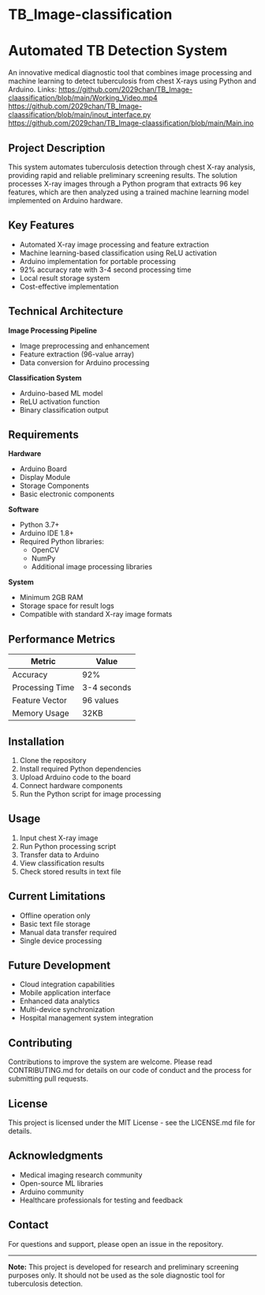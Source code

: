 # TB_Image-classification
# Automated TB Detection System

An innovative medical diagnostic tool that combines image processing and machine learning to detect tuberculosis from chest X-rays using Python and Arduino.
Links:
https://github.com/2029chan/TB_Image-claassification/blob/main/Working_Video.mp4
https://github.com/2029chan/TB_Image-claassification/blob/main/inout_interface.py
https://github.com/2029chan/TB_Image-claassification/blob/main/Main.ino

## Project Description

This system automates tuberculosis detection through chest X-ray analysis, providing rapid and reliable preliminary screening results. The solution processes X-ray images through a Python program that extracts 96 key features, which are then analyzed using a trained machine learning model implemented on Arduino hardware.

## Key Features

- Automated X-ray image processing and feature extraction
- Machine learning-based classification using ReLU activation
- Arduino implementation for portable processing
- 92% accuracy rate with 3-4 second processing time
- Local result storage system
- Cost-effective implementation

## Technical Architecture

**Image Processing Pipeline**
- Image preprocessing and enhancement
- Feature extraction (96-value array)
- Data conversion for Arduino processing

**Classification System**
- Arduino-based ML model
- ReLU activation function
- Binary classification output

## Requirements

**Hardware**
- Arduino Board
- Display Module
- Storage Components
- Basic electronic components

**Software**
- Python 3.7+
- Arduino IDE 1.8+
- Required Python libraries:
  - OpenCV
  - NumPy
  - Additional image processing libraries

**System**
- Minimum 2GB RAM
- Storage space for result logs
- Compatible with standard X-ray image formats

## Performance Metrics

| Metric | Value |
|--------|--------|
| Accuracy | 92% |
| Processing Time | 3-4 seconds |
| Feature Vector | 96 values |
| Memory Usage | 32KB |

## Installation

1. Clone the repository
2. Install required Python dependencies
3. Upload Arduino code to the board
4. Connect hardware components
5. Run the Python script for image processing

## Usage

1. Input chest X-ray image
2. Run Python processing script
3. Transfer data to Arduino
4. View classification results
5. Check stored results in text file

## Current Limitations

- Offline operation only
- Basic text file storage
- Manual data transfer required
- Single device processing

## Future Development

- Cloud integration capabilities
- Mobile application interface
- Enhanced data analytics
- Multi-device synchronization
- Hospital management system integration

## Contributing

Contributions to improve the system are welcome. Please read CONTRIBUTING.md for details on our code of conduct and the process for submitting pull requests.

## License

This project is licensed under the MIT License - see the LICENSE.md file for details.

## Acknowledgments

- Medical imaging research community
- Open-source ML libraries
- Arduino community
- Healthcare professionals for testing and feedback

## Contact

For questions and support, please open an issue in the repository.

---
**Note:** This project is developed for research and preliminary screening purposes only. It should not be used as the sole diagnostic tool for tuberculosis detection.

